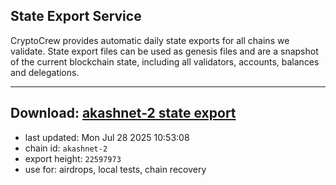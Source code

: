 ## State Export Service
CryptoCrew provides automatic daily state exports for all chains we validate. State export files can be used as genesis files and are a snapshot of the current blockchain state, including all validators, accounts, balances and delegations.

---
**Download: [akashnet-2 state export](https://dl-eu2.ccvalidators.com/SERVICE/akash/akashnet-2_export_22597973.json)**
---

- last updated: Mon Jul 28 2025 10:53:08
- chain id: `akashnet-2`
- export height: `22597973`
- use for: airdrops, local tests, chain recovery
